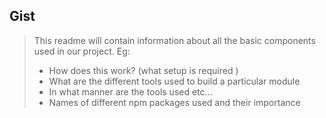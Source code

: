 ## Gist 
> This readme will contain information about all the basic components used in our project.
> Eg: <ul>
>   <li>How does this work? (what setup is required )
>   <li>What are the different tools used to build a particular module
>   <li>In what manner are the tools used etc...
>   <li>Names of different npm packages used and their importance
  </ul>
    

 
